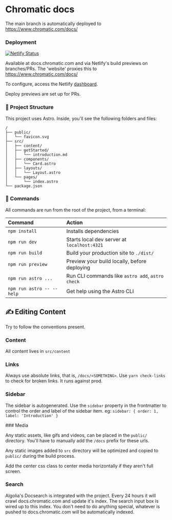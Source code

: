 # Chromatic docs

The main branch is automatically deployed to https://www.chromatic.com/docs/

### Deployment

[![Netlify Status](https://api.netlify.com/api/v1/badges/3e1d4d54-1349-4c8a-b214-788ae7aac3a4/deploy-status)](https://app.netlify.com/sites/chromatic2-docs/deploys)

Available at docs.chromatic.com and via Netlify's build previews on branches/PRs. The 'website' proxies this to https://www.chromatic.com/docs/

To configure, access the Netlify [dashboard](https://app.netlify.com/sites/chromatic2-docs/overview).

Deploy previews are set up for PRs.

### 🚀 Project Structure

This project uses Astro. Inside, you'll see the following folders and files:

```
/
├── public/
│   └── favicon.svg
├── src/
│   ├── content/
│   ├── getStarted/
│   │   └── introduction.md
│   ├── components/
│   │   └── Card.astro
│   ├── layouts/
│   │   └── Layout.astro
│   └── pages/
│       └── index.astro
└── package.json
```

### 🧞 Commands

All commands are run from the root of the project, from a terminal:

| Command                   | Action                                           |
| :------------------------ | :----------------------------------------------- |
| `npm install`             | Installs dependencies                            |
| `npm run dev`             | Starts local dev server at `localhost:4321`      |
| `npm run build`           | Build your production site to `./dist/`          |
| `npm run preview`         | Preview your build locally, before deploying     |
| `npm run astro ...`       | Run CLI commands like `astro add`, `astro check` |
| `npm run astro -- --help` | Get help using the Astro CLI                     |

## ✍️ Editing Content

Try to follow the conventions present.

### Content

All content lives in `src/content`

### Links

Always use absolute links, that is, `/docs/<SOMETHING>`. Use `yarn check-links` to check for broken links. It runs against prod.

### Sidebar

The sidebar is autogenerated. Use the `sidebar` property in the frontmatter to control the order and label of the sidebar item. eg: `sidebar: { order: 1, label: 'Introduction' }`

### Media

Any static assets, like gifs and videos, can be placed in the `public/` directory. You'll have to manually add the `/docs` prefix for these urls.

Any static images added to `src` directory will be optimized and copied to `public/` during the build process.

Add the center css class to center media horizontally if they aren't full screen.

### Search

Algolia's Docsearch is integrated with the project. Every 24 hours it will crawl docs.chromatic.com and update it's index. The search input box is wired up to this index. You don't need to do anything special, whatever is pushed to docs.chromatic.com will be automatically indexed.
